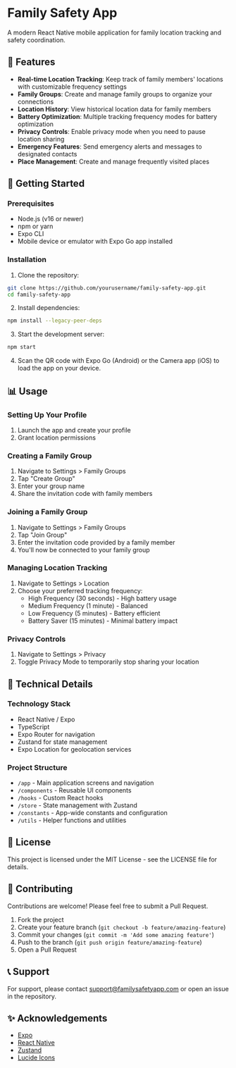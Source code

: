 # Family Safety App

A modern React Native mobile application for family location tracking and safety coordination.

## 📱 Features

- **Real-time Location Tracking**: Keep track of family members' locations with customizable frequency settings
- **Family Groups**: Create and manage family groups to organize your connections
- **Location History**: View historical location data for family members
- **Battery Optimization**: Multiple tracking frequency modes for battery optimization
- **Privacy Controls**: Enable privacy mode when you need to pause location sharing
- **Emergency Features**: Send emergency alerts and messages to designated contacts
- **Place Management**: Create and manage frequently visited places

## 🚀 Getting Started

### Prerequisites

- Node.js (v16 or newer)
- npm or yarn
- Expo CLI
- Mobile device or emulator with Expo Go app installed

### Installation

1. Clone the repository:
```bash
git clone https://github.com/yourusername/family-safety-app.git
cd family-safety-app
```

2. Install dependencies:
```bash
npm install --legacy-peer-deps
```

3. Start the development server:
```bash
npm start
```

4. Scan the QR code with Expo Go (Android) or the Camera app (iOS) to load the app on your device.

## 📊 Usage

### Setting Up Your Profile

1. Launch the app and create your profile
2. Grant location permissions

### Creating a Family Group

1. Navigate to Settings > Family Groups
2. Tap "Create Group"
3. Enter your group name
4. Share the invitation code with family members

### Joining a Family Group

1. Navigate to Settings > Family Groups
2. Tap "Join Group"
3. Enter the invitation code provided by a family member
4. You'll now be connected to your family group

### Managing Location Tracking

1. Navigate to Settings > Location
2. Choose your preferred tracking frequency:
   - High Frequency (30 seconds) - High battery usage
   - Medium Frequency (1 minute) - Balanced
   - Low Frequency (5 minutes) - Battery efficient
   - Battery Saver (15 minutes) - Minimal battery impact

### Privacy Controls

1. Navigate to Settings > Privacy
2. Toggle Privacy Mode to temporarily stop sharing your location

## 🔧 Technical Details

### Technology Stack

- React Native / Expo
- TypeScript
- Expo Router for navigation
- Zustand for state management
- Expo Location for geolocation services

### Project Structure

- `/app` - Main application screens and navigation
- `/components` - Reusable UI components
- `/hooks` - Custom React hooks
- `/store` - State management with Zustand
- `/constants` - App-wide constants and configuration
- `/utils` - Helper functions and utilities

## 📄 License

This project is licensed under the MIT License - see the LICENSE file for details.

## 🤝 Contributing

Contributions are welcome! Please feel free to submit a Pull Request.

1. Fork the project
2. Create your feature branch (`git checkout -b feature/amazing-feature`)
3. Commit your changes (`git commit -m 'Add some amazing feature'`)
4. Push to the branch (`git push origin feature/amazing-feature`)
5. Open a Pull Request

## 📞 Support

For support, please contact [support@familysafetyapp.com](mailto:support@familysafetyapp.com) or open an issue in the repository.

## ✨ Acknowledgements

- [Expo](https://expo.dev/)
- [React Native](https://reactnative.dev/)
- [Zustand](https://github.com/pmndrs/zustand)
- [Lucide Icons](https://lucide.dev/)
